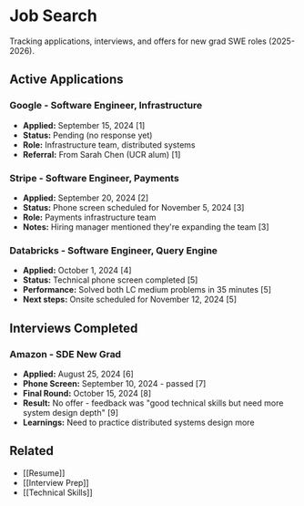 # Job Search

Tracking applications, interviews, and offers for new grad SWE roles (2025-2026).

## Active Applications

### Google - Software Engineer, Infrastructure
- **Applied:** September 15, 2024 [1]
- **Status:** Pending (no response yet)
- **Role:** Infrastructure team, distributed systems
- **Referral:** From Sarah Chen (UCR alum) [1]

### Stripe - Software Engineer, Payments
- **Applied:** September 20, 2024 [2]
- **Status:** Phone screen scheduled for November 5, 2024 [3]
- **Role:** Payments infrastructure team
- **Notes:** Hiring manager mentioned they're expanding the team [3]

### Databricks - Software Engineer, Query Engine
- **Applied:** October 1, 2024 [4]
- **Status:** Technical phone screen completed [5]
- **Performance:** Solved both LC medium problems in 35 minutes [5]
- **Next steps:** Onsite scheduled for November 12, 2024 [5]

## Interviews Completed

### Amazon - SDE New Grad
- **Applied:** August 25, 2024 [6]
- **Phone Screen:** September 10, 2024 - passed [7]
- **Final Round:** October 15, 2024 [8]
- **Result:** No offer - feedback was "good technical skills but need more system design depth" [9]
- **Learnings:** Need to practice distributed systems design more

## Related

- [[Resume]]
- [[Interview Prep]]
- [[Technical Skills]]
